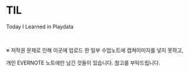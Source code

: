 # TIL
Today I Learned in Playdata

<br/>

※ 저작권 문제로 인해 이곳에 업로드 한 일부 수업노트에 캡쳐이미지를 넣지 못하고,

개인 EVERNOTE 노트에만 남긴 것들이 있습니다. 참고를 부탁드립니다.
